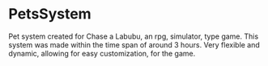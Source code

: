 # PetsSystem
Pet system created for Chase a Labubu, an rpg, simulator, type game. This system was made within the time span of around 3 hours. Very flexible and dynamic, allowing for easy customization, for the game.
